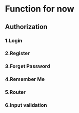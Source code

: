 # Function for now
## Authorization
### 1.Login
### 2.Register
### 3.Forget Password
### 4.Remember Me
### 5.Router
### 6.Input validation
###